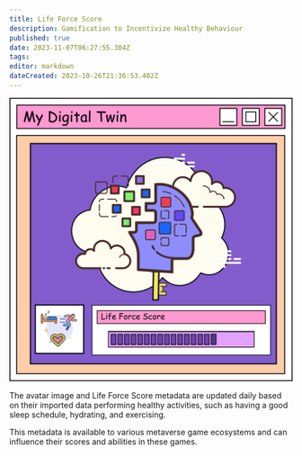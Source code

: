 ```yaml
---
title: Life Force Score
description: Gamification to Incentivize Healthy Behaviour
published: true
date: 2023-11-07T06:27:55.304Z
tags: 
editor: markdown
dateCreated: 2023-10-26T21:36:53.402Z
---
```


![digital-twin-nft.png](/digital-twin-nft.png)

The avatar image and Life Force Score metadata are updated daily based on their imported data performing healthy activities, such as having a good sleep schedule, hydrating, and exercising.

This metadata is available to various metaverse game ecosystems and can influence their scores and abilities in these games.